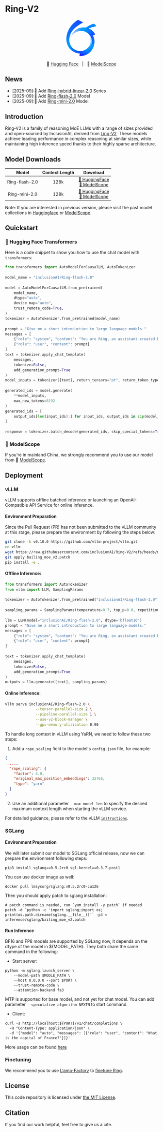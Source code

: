 # Ring-V2
<p align="center"><img src="./figures/ant-bailing.png" width="100"/></p>

<p align="center">🤗 <a href="https://huggingface.co/inclusionAI">Hugging Face</a>&nbsp&nbsp | &nbsp&nbsp🤖 <a href="https://modelscope.cn/organization/inclusionAI">ModelScope</a></p>

## News
* [2025-09]:🎉 Add [Ring-hybrid-linear-2.0](https://github.com/inclusionAI/Ring-V2/tree/main/hybrid_linear) Series
* [2025-09]:🎉 Add [Ring-flash-2.0](https://huggingface.co/inclusionAI/Ring-flash-2.0) Model
* [2025-09]:🎉 Add [Ring-mini-2.0](https://huggingface.co/inclusionAI/Ring-mini-2.0) Model

## Introduction
Ring-V2 is a family of  reasoning MoE LLMs with a range of sizes provided and open-sourced by InclusionAI, derived from [Ling-V2](https://github.com/inclusionAI/Ling-V2). These models achieve leading performance in complex reasoning at similar sizes, while maintaining high inference speed thanks to their highly sparse architecture.

## Model Downloads


|       **Model**        | **Context Length** |                                                                             **Download**                                                                             |
|:----------------------:| :----------------: |:--------------------------------------------------------------------------------------------------------------------------------------------------------------------:|
| Ring-flash-2.0  |        128k         |  [🤗 HuggingFace](https://huggingface.co/inclusionAI/Ring-flash-2.0) <br>[🤖 ModelScope](https://www.modelscope.cn/models/inclusionAI/Ring-flash-2.0)  |
| Ring-mini-2.0  |        128k         |  [🤗 HuggingFace](https://huggingface.co/inclusionAI/Ring-mini-2.0) <br>[🤖 ModelScope](https://www.modelscope.cn/models/inclusionAI/Ring-mini-2.0)  |

Note: If you are interested in previous version, please visit the past model collections in [Huggingface](https://huggingface.co/inclusionAI) or [ModelScope](https://modelscope.cn/organization/inclusionAI).

## Quickstart

### 🤗 Hugging Face Transformers

Here is a code snippet to show you how to use the chat model with `transformers`:

```python
from transformers import AutoModelForCausalLM, AutoTokenizer

model_name = "inclusionAI/Ring-flash-2.0"

model = AutoModelForCausalLM.from_pretrained(
    model_name,
    dtype="auto",
    device_map="auto",
    trust_remote_code=True,
)
tokenizer = AutoTokenizer.from_pretrained(model_name)

prompt = "Give me a short introduction to large language models."
messages = [
    {"role": "system", "content": "You are Ring, an assistant created by inclusionAI"},
    {"role": "user", "content": prompt}
]
text = tokenizer.apply_chat_template(
    messages,
    tokenize=False,
    add_generation_prompt=True
)
model_inputs = tokenizer([text], return_tensors="pt", return_token_type_ids=False).to(model.device)

generated_ids = model.generate(
    **model_inputs,
    max_new_tokens=8192
)
generated_ids = [
    output_ids[len(input_ids):] for input_ids, output_ids in zip(model_inputs.input_ids, generated_ids)
]

response = tokenizer.batch_decode(generated_ids, skip_special_tokens=True)[0]
```

### 🤖 ModelScope

If you're in mainland China, we strongly recommend you to use our model from 🤖 <a href="https://modelscope.cn/organization/inclusionAI">ModelScope</a>.

## Deployment

### vLLM

vLLM supports offline batched inference or launching an OpenAI-Compatible API Service for online inference.

#### Environment Preparation

Since the Pull Request (PR) has not been submitted to the vLLM community at this stage, please prepare the environment by following the steps below:

```bash
git clone -b v0.10.0 https://github.com/vllm-project/vllm.git
cd vllm
wget https://raw.githubusercontent.com/inclusionAI/Ring-V2/refs/heads/main/inference/vllm/bailing_moe_v2.patch
git apply bailing_moe_v2.patch
pip install -e .
```

#### Offline Inference:

```python
from transformers import AutoTokenizer
from vllm import LLM, SamplingParams

tokenizer = AutoTokenizer.from_pretrained("inclusionAI/Ring-flash-2.0")

sampling_params = SamplingParams(temperature=0.7, top_p=0.8, repetition_penalty=1.05, max_tokens=16384)

llm = LLM(model="inclusionAI/Ring-flash-2.0", dtype='bfloat16')
prompt = "Give me a short introduction to large language models."
messages = [
    {"role": "system", "content": "You are Ring, an assistant created by inclusionAI"},
    {"role": "user", "content": prompt}
]

text = tokenizer.apply_chat_template(
    messages,
    tokenize=False,
    add_generation_prompt=True
)
outputs = llm.generate([text], sampling_params)

```

#### Online Inference:

```bash
vllm serve inclusionAI/Ring-flash-2.0 \
              --tensor-parallel-size 2 \
              --pipeline-parallel-size 1 \
              --use-v2-block-manager \
              --gpu-memory-utilization 0.90
```

To handle long context in vLLM using YaRN, we need to follow these two steps:
1. Add a `rope_scaling` field to the model's `config.json` file, for example:
```json
{
  ...,
  "rope_scaling": {
    "factor": 4.0,
    "original_max_position_embeddings": 32768,
    "type": "yarn"
  }
}
```
2. Use an additional parameter `--max-model-len` to specify the desired maximum context length when starting the vLLM service.

For detailed guidance, please refer to the vLLM [`instructions`](https://docs.vllm.ai/en/latest/).


### SGLang

#### Environment Preparation

We will later submit our model to SGLang official release, now we can prepare the environment following steps:
```shell
pip3 install sglang==0.5.2rc0 sgl-kernel==0.3.7.post1
```
You can use docker image as well:
```shell
docker pull lmsysorg/sglang:v0.5.2rc0-cu126
```
Then you should apply patch to sglang installation:
```shell
# patch command is needed, run `yum install -y patch` if needed
patch -d `python -c 'import sglang;import os; print(os.path.dirname(sglang.__file__))'` -p3 < inference/sglang/bailing_moe_v2.patch
```

#### Run Inference

BF16 and FP8 models are supported by SGLang now, it depends on the dtype of the model in ${MODEL_PATH}. They both share the same command in the following:  

- Start server:
```shell
python -m sglang.launch_server \
    --model-path $MODLE_PATH \
    --host 0.0.0.0 --port $PORT \
    --trust-remote-code \
    --attention-backend fa3
```
MTP is supported for base model, and not yet for chat model. You can add parameter `--speculative-algorithm NEXTN`
to start command.

- Client:

```shell
curl -s http://localhost:${PORT}/v1/chat/completions \
  -H "Content-Type: application/json" \
  -d '{"model": "auto", "messages": [{"role": "user", "content": "What is the capital of France?"}]}'
```

More usage can be found [here](https://docs.sglang.ai/basic_usage/send_request.html)



### Finetuning

We recommend you to use [Llama-Factory](https://github.com/hiyouga/LLaMA-Factory) to [finetune Ring](https://github.com/inclusionAI/Ring-V2/blob/main/docs/llamafactory_finetuning.md).

## License

This code repository is licensed under [the MIT License](https://github.com/inclusionAI/Ring-V2/blob/master/LICENSE).

## Citation

If you find our work helpful, feel free to give us a cite.

```

```

